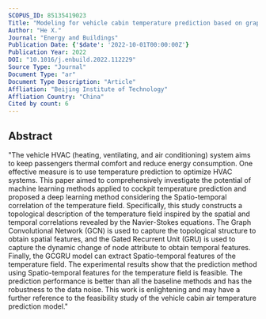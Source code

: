 ```yaml
---
SCOPUS_ID: 85135419023
Title: "Modeling for vehicle cabin temperature prediction based on graph spatial-temporal neural network in air conditioning system"
Author: "He X."
Journal: "Energy and Buildings"
Publication Date: {'$date': '2022-10-01T00:00:00Z'}
Publication Year: 2022
DOI: "10.1016/j.enbuild.2022.112229"
Source Type: "Journal"
Document Type: "ar"
Document Type Description: "Article"
Affliation: "Beijing Institute of Technology"
Affliation Country: "China"
Cited by count: 6
---
```


## Abstract
"The vehicle HVAC (heating, ventilating, and air conditioning) system aims to keep passengers thermal comfort and reduce energy consumption. One effective measure is to use temperature prediction to optimize HVAC systems. This paper aimed to comprehensively investigate the potential of machine learning methods applied to cockpit temperature prediction and proposed a deep learning method considering the Spatio-temporal correlation of the temperature field. Specifically, this study constructs a topological description of the temperature field inspired by the spatial and temporal correlations revealed by the Navier-Stokes equations. The Graph Convolutional Network (GCN) is used to capture the topological structure to obtain spatial features, and the Gated Recurrent Unit (GRU) is used to capture the dynamic change of node attribute to obtain temporal features. Finally, the GCGRU model can extract Spatio-temporal features of the temperature field. The experimental results show that the prediction method using Spatio-temporal features for the temperature field is feasible. The prediction performance is better than all the baseline methods and has the robustness to the data noise. This work is enlightening and may have a further reference to the feasibility study of the vehicle cabin air temperature prediction model."
